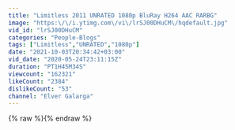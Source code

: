 ```yaml
---
title: "Limitless 2011 UNRATED 1080p BluRay H264 AAC RARBG"
image: "https:\/\/i.ytimg.com\/vi\/lrSJ00DHuCM\/hqdefault.jpg"
vid_id: "lrSJ00DHuCM"
categories: "People-Blogs"
tags: ["Limitless","UNRATED","1080p"]
date: "2021-10-03T20:34:42+03:00"
vid_date: "2020-05-24T23:11:15Z"
duration: "PT1H45M34S"
viewcount: "162321"
likeCount: "2384"
dislikeCount: "53"
channel: "Elver Galarga"
---
```

{% raw %}{% endraw %}
